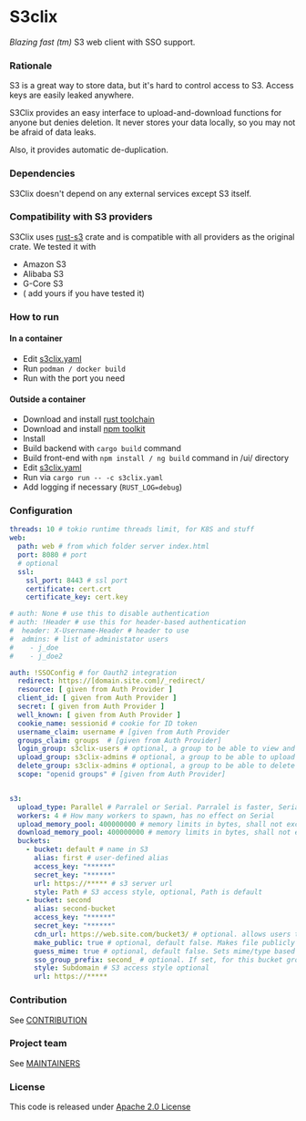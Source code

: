 # S3clix

*Blazing fast (tm)*  S3 web client with SSO support.

### Rationale

S3 is a great way to store data, but it's hard to control access to S3. Access keys are easily leaked anywhere.

S3Clix provides an easy interface to upload-and-download functions for anyone but denies deletion.
It never stores your data locally, so you may not be afraid of data leaks.

Also, it provides automatic de-duplication.

### Dependencies

S3Clix doesn't depend on any external services except S3 itself.

### Compatibility with S3 providers

S3Clix uses [rust-s3](https://crates.io/crates/rust-s3) crate and is compatible with all providers as the original
crate.
We tested it with

- Amazon S3
- Alibaba S3
- G-Core S3
- ( add yours if you have tested it)

### How to run

#### In a container

- Edit [s3clix.yaml](/s3clix.yaml)
- Run ```podman / docker build```
- Run with the port you need

#### Outside a container

- Download and install [rust toolchain](http://https://www.rust-lang.org/tools/install)
- Download and install [npm toolkit](https://docs.npmjs.com/downloading-and-installing-node-js-and-npm)
- Install
- Build backend with ```cargo build``` command
- Build front-end with ```npm install / ng build``` command in /ui/ directory
- Edit [s3clix.yaml](/s3clix.yaml)
- Run via ```cargo run -- -c s3clix.yaml```
- Add logging if necessary (```RUST_LOG=debug```)

### Configuration

```yaml
threads: 10 # tokio runtime threads limit, for K8S and stuff
web:
  path: web # from which folder server index.html
  port: 8080 # port
  # optional
  ssl:
    ssl_port: 8443 # ssl port
    certificate: cert.crt
    certificate_key: cert.key

# auth: None # use this to disable authentication 
# auth: !Header # use this for header-based authentication
#  header: X-Username-Header # header to use 
#  admins: # list of administator users
#    - j_doe
#    - j_doe2

auth: !SSOConfig # for Oauth2 integration
  redirect: https://[domain.site.com]/_redirect/
  resource: [ given from Auth Provider ]
  client_id: [ given from Auth Provider ]
  secret: [ given from Auth Provider ]
  well_known: [ given from Auth Provider ]
  cookie_name: sessionid # cookie for ID token
  username_claim: username # [given from Auth Provider
  groups_claim: groups  # [given from Auth Provider]
  login_group: s3clix-users # optional, a group to be able to view and download files
  upload_group: s3clix-admins # optional, a group to be able to upload files
  delete_group: s3clix-admins # optional, a group to be able to delete files
  scope: "openid groups" # [given from Auth Provider]


s3:
  upload_type: Parallel # Parralel or Serial. Parralel is faster, Serial is more reliable 
  workers: 4 # How many workers to spawn, has no effect on Serial
  upload_memory_pool: 400000000 # memory limits in bytes, shall not exceed K8S limits
  download_memory_pool: 400000000 # memory limits in bytes, shall not exceed K8S limits
  buckets:
    - bucket: default # name in S3
      alias: first # user-defined alias
      access_key: "******"
      secret_key: "******"
      url: https://***** # s3 server url
      style: Path # S3 access style, optional, Path is default
    - bucket: second
      alias: second-bucket
      access_key: "******"
      secret_key: "******"
      cdn_url: https://web.site.com/bucket3/ # optional. allows users to obtain direct links to files
      make_public: true # optional, default false. Makes file publicly available via direct links
      guess_mime: true # optional, default false. Sets mime/type based on file extension, otherwise application/octet-stream
      sso_group_prefix: second_ # optional. If set, for this bucket groups will be prefixed for this prefix for access control
      style: Subdomain # S3 access style optional
      url: https://*****
```

### Contribution

See [CONTRIBUTION](/CONTRIBUTION.md)

### Project team

See [MAINTAINERS](/MAINTAINERS.md)

### License

This code is released under [Apache 2.0 License](/LICENSE.md)